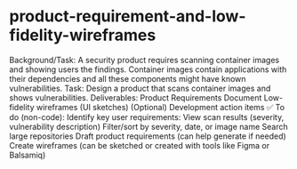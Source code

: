 # product-requirement-and-low-fidelity-wireframes
Background/Task:
A security product requires scanning container images and showing users the findings.  Container images contain applications with their dependencies and all these components might have known vulnerabilities.
Task:
Design a product that scans container images and shows vulnerabilities.
Deliverables:
Product Requirements Document
Low-fidelity wireframes (UI sketches)
(Optional) Development action items
✅ To do (non-code):
Identify key user requirements:
View scan results (severity, vulnerability description)
Filter/sort by severity, date, or image name
Search large repositories
Draft product requirements (can help generate if needed)
Create wireframes (can be sketched or created with tools like Figma or Balsamiq)


